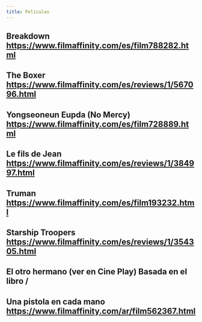 ```yaml
---
title: Películas
---
```


## Breakdown https://www.filmaffinity.com/es/film788282.html
## The Boxer https://www.filmaffinity.com/es/reviews/1/567096.html
## Yongseoneun Eupda (No Mercy)  https://www.filmaffinity.com/es/film728889.html
## Le fils de Jean https://www.filmaffinity.com/es/reviews/1/384997.html
## Truman https://www.filmaffinity.com/es/film193232.html
## Starship Troopers https://www.filmaffinity.com/es/reviews/1/354305.html
## El otro hermano (ver en Cine Play) Basada en el libro /
## Una pistola en cada mano https://www.filmaffinity.com/ar/film562367.html
